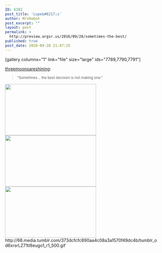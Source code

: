 ```yaml
---
ID: 6382
post_title: 'Lupe&#8217;s'
author: MrsRobot
post_excerpt: ""
layout: post
permalink: >
  http://preview.argsr.us/2016/09/28/sometimes-the-best/
published: true
post_date: 2016-09-28 21:47:25
---
```

[gallery columns="1" link="file" size="large" ids="7789,7790,7791"]

<a class="tumblr_blog" href="http://threemoonsareshining.tumblr.com/post/150123444492" target="_blank">threemoonsareshining</a>:
<blockquote><sub>“Sometimes… the best decision is not making one.”</sub></blockquote>

<img src="http://45.76.169.35/wp-content/uploads/ExternalLink_tumblr_od6xrsrLZ71tl8eugo3_500-300x169.gif" alt="" width="300" height="169" class="alignnone size-medium wp-image-7789" />
<img src="http://45.76.169.35/wp-content/uploads/ExternalLink_tumblr_od6xrsrLZ71tl8eugo2_500-300x169.gif" alt="" width="300" height="169" class="alignnone size-medium wp-image-7790" />
<img src="http://45.76.169.35/wp-content/uploads/ExternalLink_tumblr_od6xrsrLZ71tl8eugo1_r1_500-300x169.gif" alt="" width="300" height="169" class="alignnone size-medium wp-image-7791" />http://68.media.tumblr.com/373dcfcfc890aa4c08a3a1570f49dc4b/tumblr_od6xrsrLZ71tl8eugo1_r1_500.gif